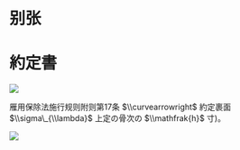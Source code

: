 # 别张

# 約定書

![](https://www.nta.go.jp/tmp/04dc488a-24b1-4db3-b9d9-9285d344de87/images/3423f85a3f977be54e97fdfd0ed56d87b2d9b1ee50444ba9428f4bf767131045.jpg)

雁用保除法施行规则附则第17条 $\\curvearrowright$ 約定裹面 $\\sigma\_{\\lambda}$ 上定の骨次の $\\mathfrak{h}$ 寸)。

![](https://www.nta.go.jp/tmp/04dc488a-24b1-4db3-b9d9-9285d344de87/images/a3e2c0d4fac914eacb3b0b01521cc35a632543087a531e13c6f8e94158996d85.jpg)